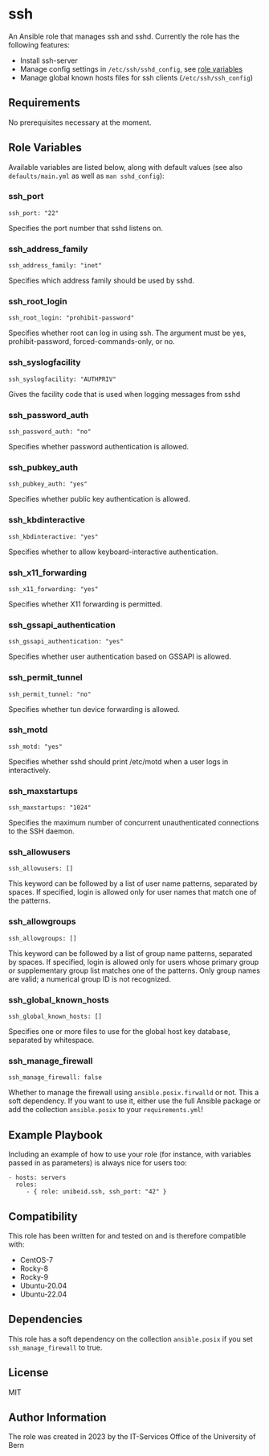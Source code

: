 # ssh

An Ansible role that manages ssh and sshd. Currently the role has the following
features:

* Install ssh-server
* Manage config settings in `/etc/ssh/sshd_config`, see
  [role variables](#role-variables)
* Manage global known hosts files for ssh clients (`/etc/ssh/ssh_config`)

## Requirements

No prerequisites necessary at the moment.

## Role Variables

Available variables are listed below, along with default values (see also `defaults/main.yml` as well as `man sshd_config`):

### ssh_port

    ssh_port: "22"

Specifies the port number that sshd listens on.

### ssh_address_family

    ssh_address_family: "inet"

Specifies which address family should be used by sshd.

### ssh_root_login

    ssh_root_login: "prohibit-password"

Specifies whether root can log in using ssh.  The argument must be yes, prohibit-password, forced-commands-only, or no.

### ssh_syslogfacility

    ssh_syslogfacility: "AUTHPRIV"

Gives the facility code that is used when logging messages from sshd

### ssh_password_auth

    ssh_password_auth: "no"

Specifies whether password authentication is allowed.

### ssh_pubkey_auth

    ssh_pubkey_auth: "yes"

Specifies whether public key authentication is allowed.

### ssh_kbdinteractive

    ssh_kbdinteractive: "yes"

Specifies whether to allow keyboard-interactive authentication.

### ssh_x11_forwarding

    ssh_x11_forwarding: "yes"

Specifies whether X11 forwarding is permitted.

### ssh_gssapi_authentication

    ssh_gssapi_authentication: "yes"

Specifies whether user authentication based on GSSAPI is allowed.

### ssh_permit_tunnel

    ssh_permit_tunnel: "no"

Specifies whether tun device forwarding is allowed.

### ssh_motd

    ssh_motd: "yes"

Specifies whether sshd should print /etc/motd when a user logs in interactively.

### ssh_maxstartups

    ssh_maxstartups: "1024"

Specifies the maximum number of concurrent unauthenticated connections to the SSH daemon.
    
### ssh_allowusers

    ssh_allowusers: []

This keyword can be followed by a list of user name patterns, separated by spaces.  If specified, login is allowed only for user
names that match one of the patterns.

### ssh_allowgroups

    ssh_allowgroups: []

This keyword can be followed by a list of group name patterns, separated by spaces.  If specified, login is allowed only for users whose primary group or
supplementary group list matches one of the patterns.  Only group names are valid; a numerical group ID is not recognized.

### ssh_global_known_hosts

    ssh_global_known_hosts: []

Specifies one or more files to use for the global host key database, separated by whitespace.

### ssh_manage_firewall

    ssh_manage_firewall: false

Whether to manage the firewall using `ansible.posix.firwalld` or not. This a
soft dependency. If you want to use it, either use the full Ansible package or
add the collection `ansible.posix` to your `requirements.yml`!

## Example Playbook

Including an example of how to use your role (for instance, with variables
passed in as parameters) is always nice for users too:

    - hosts: servers
      roles:
         - { role: unibeid.ssh, ssh_port: "42" }

## Compatibility

This role has been written for and tested on and is therefore compatible with:

* CentOS-7
* Rocky-8
* Rocky-9
* Ubuntu-20.04
* Ubuntu-22.04

## Dependencies

This role has a soft dependency on the collection `ansible.posix` if you set
`ssh_manage_firewall` to true.

## License

MIT

## Author Information

The role was created in 2023 by the IT-Services Office of the University of Bern
